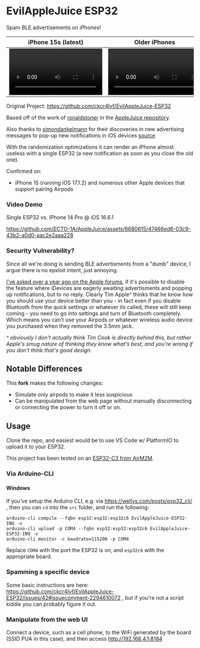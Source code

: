 # EvilAppleJuice ESP32

Spam BLE advertisements on iPhones!

|iPhone 15s (latest)|Older iPhones|
|-------------------|-------------|
|<video controls width="250" src="https://user-images.githubusercontent.com/6680615/274864225-53ed6d7c-0569-4f22-b55b-bc9973c4bc93.mp4"></video>|<video controls width="250" src="https://user-images.githubusercontent.com/6680615/274864287-c6e871fd-9fdf-4507-ae21-a566beead5cc.mp4"></video>|

Original Project: https://github.com/ckcr4lyf/EvilAppleJuice-ESP32

Based off of the work of [ronaldstoner](https://github.com/ronaldstoner) in the [AppleJuice repository](https://github.com/ECTO-1A/AppleJuice/blob/e6a61f6a199075f5bb5b1a00768e317571d25bb9/ESP32-Arduino/applejuice.ino).

Also thanks to [simondankelmann](https://github.com/simondankelmann) for their discoveries in new advertising messages to pop-up new notifications in iOS devices [source](https://github.com/simondankelmann/Bluetooth-LE-Spam/blob/main/app/src/main/java/de/simon/dankelmann/bluetoothlespam/AdvertisementSetGenerators/ContinuityActionModalAdvertisementSetGenerator.kt)

With the randomization optimizations it can render an iPhone almost useless with a single ESP32 (a new notification as soon as you close the old one).

Confirmed on:
* iPhone 15 (running iOS 17.1.2)
and numerous other Apple devices that support pairing Airpods

### Video Demo

Single ESP32 vs. iPhone 14 Pro @ iOS 16.6.1

https://github.com/ECTO-1A/AppleJuice/assets/6680615/47466ed6-03c9-43b2-a0d0-aac2e2aaa228

### Security Vulnerability?

Since all we're doing is sending BLE advertisments from a "dumb" device, I argue there is no epxloit intent, just annoying.

[I've asked over a year ago on the Apple forums](https://discussions.apple.com/thread/255127943), if it's possible to disable the feature where iDevices are eagerly awaiting advertisments and popping up notifications, but to no reply. Clearly Tim Apple^ thinks that he know how you should use your device better than you - in fact even if you disable Bluetooth from the quick settings or whatever its called, these will still keep coming - you need to go into settings and turn of Bluetooth completely. Which means you can't use your Airpods or whatever wireless audio device you purchased when they removed the 3.5mm jack. 

*^ obviously I don't actually think Tim Cook is directly behind this, but rather Apple's smug nature of thinking they know what's best, and you're wrong if you don't think that's good design.*

## Notable Differences

This **fork** makes the following changes:

* Simulate only airpods to make it less suspicious
* Can be manipulated from the web page without manually disconnecting or connecting the power to turn it off or on.


## Usage

Clone the repo, and easiest would be to use VS Code w/ PlatformIO to upload it to your ESP32.

This project has been tested on an [ESP32-C3 from AirM2M](https://wiki.luatos.com/chips/esp32c3/board.html).

### Via Arduino-CLI

#### Windows

If you've setup the Arduino CLI, e.g. via https://wellys.com/posts/esp32_cli/ , then you can `cd` into the `src` folder, and run the following:

```
arduino-cli compile --fqbn esp32:esp32:esp32c6 EvilAppleJuice-ESP32-INO -v
arduino-cli upload -p COM4 --fqbn esp32:esp32:esp32c6 EvilAppleJuice-ESP32-INO -v
arduino-cli monitor -c baudrate=115200 -p COM4
```

Replace `COM4` with the port the ESP32 is on, and `esp32c6` with the appropriate board.

### Spamming a specific device

Some basic instructions are here: https://github.com/ckcr4lyf/EvilAppleJuice-ESP32/issues/42#issuecomment-2294610072 , but if you're not a script kiddie you can probably figure it out.

### Manipulate from the web UI

Connect a device, such as a cell phone, to the WiFi generated by the board (SSID PUA in this case), and then access http://192.168.4.1:8184

